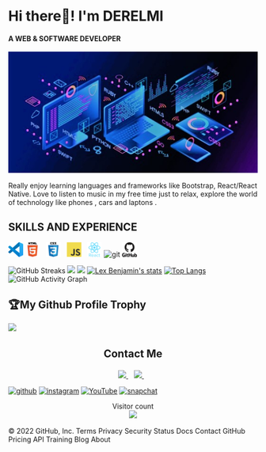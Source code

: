   # Hi there👋! I'm DERELMI
#### A WEB & SOFTWARE DEVELOPER
![WEB & SOFTWARE DEVELOPER](https://github.com/Derelmi/Derelmi/blob/main/programming-web-banner-best-languages-260nw-1676060566%20(2).jpg)

Really enjoy learning languages and frameworks like Bootstrap, React/React Native. Love to listen to music in my free time just to relax, explore the world of technology like phones , cars and laptons .

## SKILLS AND EXPERIENCE 
<!--   * ☀ REACT
  * 📱 JS 
  * 💻 HTML
  * 🎨 CSS 
  * 🛠 PHP
  * 🎮 PY -->

  <p align="left">
   <img src="https://raw.githubusercontent.com/github/explore/80688e429a7d4ef2fca1e82350fe8e3517d3494d/topics/visual-studio-code/visual-studio-code.png" alt="Visual Studio Code" width="30" >
<img src="https://raw.githubusercontent.com/devicons/devicon/master/icons/html5/html5-original-wordmark.svg" alt="html5" width="30" >&nbsp;&nbsp; 
  <img src="https://raw.githubusercontent.com/devicons/devicon/master/icons/css3/css3-original-wordmark.svg" alt="css3" width="30" >&nbsp;&nbsp; 
<img src="https://raw.githubusercontent.com/devicons/devicon/master/icons/javascript/javascript-original.svg" alt="javascript" width="30" >&nbsp;&nbsp; 
  <img src="https://raw.githubusercontent.com/devicons/devicon/master/icons/react/react-original-wordmark.svg" alt="react" width="30"/> 
  <img src="https://www.vectorlogo.zone/logos/git-scm/git-scm-icon.svg" alt="git" width="30" > 
  <img src="https://raw.githubusercontent.com/devicons/devicon/master/icons/github/github-original-wordmark.svg" alt="mysql" width="30" >&nbsp;&nbsp;
</p>


![GitHub Streaks](http://github-readme-streak-stats.herokuapp.com?user=Derelmi&theme=dracula&hide_border=true)
![](https://github-profile-summary-cards.vercel.app/api/cards/profile-details?username=Derelmi&theme=github_dark)
![](https://github-profile-summary-cards.vercel.app/api/cards/most-commit-language?username=Derelmi&theme=github_dark)
[![Lex Benjamin's stats](https://github-readme-stats.vercel.app/api?username=Derelmi&show_icons=true&theme=github_dark)](https://github.com/Derelmi)
[![Top Langs](https://github-readme-stats.vercel.app/api/top-langs/?username=Derelmi&layout=compact&langs_count=10&theme=github_dark&hide_border=true&count-private=true)](https://github.com/Derelmi)
![GitHub Activity Graph](https://activity-graph.herokuapp.com/graph?username=Derelmi&theme=dracula)  

 <h2>🏆My Github Profile Trophy</h2>
<img width=800 src="https://github-profile-trophy.vercel.app/?username=Derelmi&column=8&theme=gruvbox&no-frame=false"/>

## <p align= "center"> Contact Me </p>
<p align= "center">
 <a href="mailto:richardnjom12@gmail.com?subject=REQUEST">
    <img src="https://img.shields.io/badge/Gmail-D14836?style=for-the-badge&logo=gmail&logoColor=white" />
  </a>&nbsp;&nbsp;
<!--   <a href="https://t.me/sayaprayer">
    <img src="https://img.shields.io/badge/Telegram-2CA5E0?style=for-the-badge&logo=telegram&logoColor=white" />        
  </a>&nbsp;&nbsp; -->
 <a href="https://wa.me/+233500018787">
    <img src="https://img.shields.io/badge/WhatsApp-25D366?style=for-the-badge&logo=whatsapp&logoColor=white" />        
  </a>&nbsp;&nbsp;
</p>

[<img src='https://cdn.jsdelivr.net/npm/simple-icons@3.0.1/icons/github.svg' alt='github' height='40'>](https://github.com/Derelmi)  [<img src='https://cdn.jsdelivr.net/npm/simple-icons@3.0.1/icons/instagram.svg' alt='instagram' height='40'>](https://www.instagram.com/de_rel_mi/)  [<img src='https://cdn.jsdelivr.net/npm/simple-icons@3.0.1/icons/youtube.svg' alt='YouTube' height='40'>](https://www.youtube.com/channel/De_Rel_Mi)  [<img src='https://cdn.jsdelivr.net/npm/simple-icons@3.0.1/icons/snapchat.svg' alt='snapchat' height='40'>](chukwu-derelmi)

<p align="center"> 
  Visitor count<br>
<!--   <img src="https://profile-counter.glitch.me/daweedkob/count.svg" /> -->
 <img src="https://profile-counter.glitch.me/Derelmi/count.svg" />
</p>
 
© 2022 GitHub, Inc.
Terms
Privacy
Security
Status
Docs
Contact GitHub
Pricing
API
Training
Blog
About
